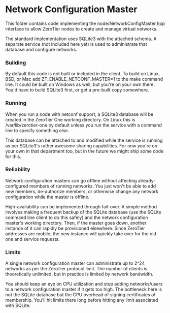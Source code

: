 Network Configuration Master
======

This folder contains code implementing the node/NetworkConfigMaster.hpp interface to allow ZeroTier nodes to create and manage virtual networks.

The standard implementation uses SQLite3 with the attached schema. A separate service (not included here yet) is used to administrate that database and configure networks.

### Building

By default this code is not built or included in the client. To build on Linux, BSD, or Mac add ZT_ENABLE_NETCONF_MASTER=1 to the make command line. It could be built on Windows as well, but you're on your own there. You'd have to build SQLite3 first, or get a pre-built copy somewhere.

### Running

When you run a node with netconf support, a SQLite3 database will be created in the ZeroTier One working directory. On Linux this is /var/lib/zerotier-one by default unless you run the service with a command line to specify something else.

This database can be attached to and modified while the service is running as per SQLite3's rather awesome sharing capabilities. For now you're on your own in that department too, but in the future we might ship some code for this.

### Reliability

Network configuration masters can go offline without affecting already-configured members of running networks. You just won't be able to add new members, de-authorize members, or otherwise change any network configuration while the master is offline.

High-availability can be implemented through fail-over. A simple method involves making a frequent backup of the SQLite database (use the SQLite command line client to do this safely) and the network configuration master's working directory. Then, if the master goes down, another instance of it can rapidly be provisioned elsewhere. Since ZeroTier addresses are mobile, the new instance will quickly take over for the old one and service requests.

### Limits

A single network configuration master can administrate up to 2^24 networks as per the ZeroTier protocol limit. The number of clients is theoretically unlimited, but in practice is limited by network bandwidth.

You should keep an eye on CPU utilization and stop adding networks/users to a network configuration master if it gets too high. The bottleneck here is not the SQLite database but the CPU overhead of signing certificates of membership. You'll hit limits there long before hitting any limit associated with SQLite.
